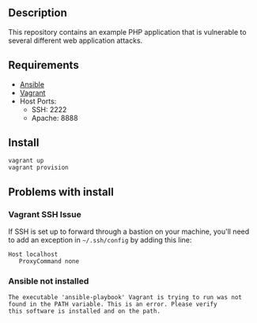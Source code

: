 ## Description

This repository contains an example PHP application that is vulnerable to several different web application attacks.

## Requirements

* [Ansible][ansible]
* [Vagrant][vagrant]
* Host Ports:
    * SSH: 2222
    * Apache: 8888

## Install

```
vagrant up
vagrant provision
```

## Problems with install

### Vagrant SSH Issue
If SSH is set up to forward through a bastion on your machine, you'll need to add an exception in `~/.ssh/config` by adding this line:

```
Host localhost
   ProxyCommand none
```

### Ansible not installed
```
The executable 'ansible-playbook' Vagrant is trying to run was not
found in the PATH variable. This is an error. Please verify
this software is installed and on the path.
```

[ansible]: http://docs.ansible.com/intro_installation.html
[vagrant]: https://www.vagrantup.com/downloads.html
